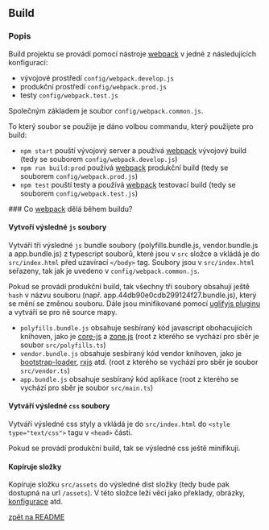 ## Build

### Popis

Build projektu se provádí pomocí nástroje [webpack](https://webpack.github.io/) v jedné z následujících konfigurací:

- vývojové prostředí `config/webpack.develop.js`
- produkční prostředí `config/webpack.prod.js`
- testy `config/webpack.test.js`

Společným základem je soubor `config/webpack.common.js`.

To který soubor se použije je dáno volbou commandu, který použijete pro build:

- `npm start` pouští vývojový server a používá [webpack](https://webpack.github.io/) vývojový build (tedy se souborem `config/webpack.develop.js`)
- `npm run build:prod` používá [webpack](https://webpack.github.io/) produkční build (tedy se souborem `config/webpack.prod.js`)
- `npm test` pouští testy a používá [webpack](https://webpack.github.io/) testovací build (tedy se souborem `config/webpack.test.js`)

### Co [webpack](https://webpack.github.io/) dělá během buildu?

#### Vytvoří výsledné `js` soubory

Vytváří tři výsledné `js` bundle soubory (polyfills.bundle.js, vendor.bundle.js a app.bundle.js) z typescript souborů, které jsou v `src` složce a vkládá je do `src/index.html` před uzavírací `</body>` tag. Soubory jsou v `src/index.html` seřazeny, tak jak je uvedeno v `config/webpack.common.js`.

Pokud se provádí produkční build, tak všechny tři soubory obsahují ještě `hash` v názvu souboru (např. app.44db90e0cdb299124f27.bundle.js), který se mění se změnou souboru. Dále jsou minifikované pomocí [uglifyjs pluginu](https://webpack.github.io/docs/list-of-plugins.html#uglifyjsplugin) a vytváří se pro ně source mapy.

- `polyfills.bundle.js` obsahuje sesbíraný kód javascript obohacujících knihoven, jako je [core-js](https://github.com/zloirock/core-js) a [zone.js](https://github.com/angular/zone.js) (root z kterého se vychází pro sběr je soubor `src/polyfills.ts`)
- `vendor.bundle.js` obsahuje sesbíraný kód vendor knihoven, jako je [bootstrap-loader](https://github.com/shakacode/bootstrap-loader/tree/v1), [rxjs](https://github.com/ReactiveX/RxJS) atd. (root z kterého se vychází pro sběr je soubor `src/vendor.ts`)
- `app.bundle.js` obsahuje sesbíraný kód aplikace (root z kterého se vychází pro sběr je soubor `src/main.ts`)

#### Vytváří výsledné `css` soubory

Vytváří výsledné css styly a vkládá je do `src/index.html` do `<style type="text/css">` tagu v `<head>` části.

Pokud se provádí produkční build, tak se výsledné css ještě minifikují.

#### Kopíruje složky

Kopíruje složku `src/assets` do výsledné dist složky (tedy bude pak dostupná na url `/assets`). V této složce leží věci jako překlady, obrázky, [konfigurace](./config.md) atd.

[zpět na README](../README.md)
